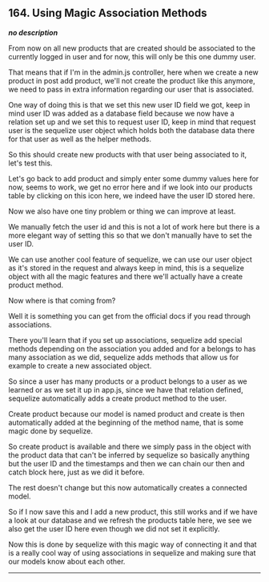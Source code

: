 ## 164. Using Magic Association Methods

<strong><em>no description</em></strong>

From now on all new products that are created should be associated to the
currently logged in user and for now, this will only be this one dummy user. 

That means that if I'm in the admin.js controller, here when we create a new
product in post add product, we'll not create the product like this anymore, we
need to pass in extra information regarding our user that is associated. 

One way of doing this is that we set this new user ID field we got, keep in mind
user ID was added as a database field because we now have a relation set up and
we set this to request user ID, keep in mind that request user is the sequelize
user object which holds both the database data there for that user as well as
the helper methods. 

So this should create new products with that user being associated to it, let's
test this. 

Let's go back to add product and simply enter some dummy values here for now,
seems to work, we get no error here and if we look into our products table by
clicking on this icon here, we indeed have the user ID stored here. 

Now we also have one tiny problem or thing we can improve at least. 

We manually fetch the user id and this is not a lot of work here but there is a
more elegant way of setting this so that we don't manually have to set the user
ID. 

We can use another cool feature of sequelize, we can use our user object as it's
stored in the request and always keep in mind, this is a sequelize object with
all the magic features and there we'll actually have a create product method. 

Now where is that coming from? 

Well it is something you can get from the official docs if you read through
associations. 

There you'll learn that if you set up associations, sequelize add special
methods depending on the association you added and for a belongs to has many
association as we did, sequelize adds methods that allow us for example to
create a new associated object. 

So since a user has many products or a product belongs to a user as we learned
or as we set it up in app.js, since we have that relation defined, sequelize
automatically adds a create product method to the user. 

Create product because our model is named product and create is then
automatically added at the beginning of the method name, that is some magic done
by sequelize. 

So create product is available and there we simply pass in the object with the
product data that can't be inferred by sequelize so basically anything but the
user ID and the timestamps and then we can chain our then and catch block here,
just as we did it before. 

The rest doesn't change but this now automatically creates a connected model. 

So if I now save this and I add a new product, this still works and if we have a
look at our database and we refresh the products table here, we see we also get
the user ID here even though we did not set it explicitly. 

Now this is done by sequelize with this magic way of connecting it and that is a
really cool way of using associations in sequelize and making sure that our
models know about each other. 

---